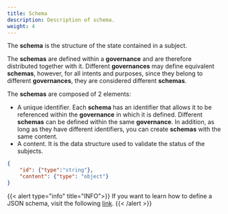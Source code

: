 ```yaml
---
title: Schema
description: Description of schema.
weight: 4
---
```


The **schema** is the structure of the state contained in a subject.

The **schemas** are defined within a **governance** and are therefore distributed together with it. Different **governances** may define equivalent **schemas**, however, for all intents and purposes, since they belong to different **governances**, they are considered different **schemas**.

The **schemas** are composed of 2 elements:
- A unique identifier. Each **schema** has an identifier that allows it to be referenced within the **governance** in which it is defined. Different **schemas** can be defined within the same **governance**. In addition, as long as they have different identifiers, you can create **schemas** with the same content.
- A content. It is the data structure used to validate the status of the subjects.

```json
{
    "id": {"type":"string"},       
    "content": {"type": "object"}  
}

```

{{< alert type="info" title="INFO">}}
If you want to learn how to define a JSON schema, visit the following [link](../../../learn/json-schema/).
{{< /alert >}}